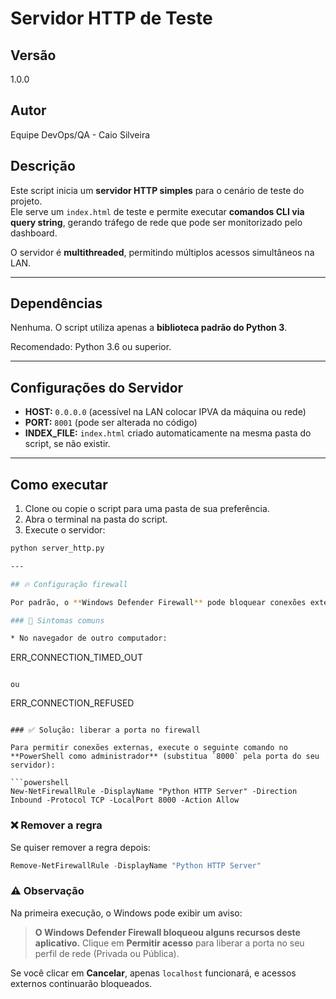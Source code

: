 # Servidor HTTP de Teste

## Versão
1.0.0

## Autor
Equipe DevOps/QA - Caio Silveira

## Descrição
Este script inicia um **servidor HTTP simples** para o cenário de teste do projeto.  
Ele serve um `index.html` de teste e permite executar **comandos CLI via query string**, gerando tráfego de rede que pode ser monitorizado pelo dashboard.

O servidor é **multithreaded**, permitindo múltiplos acessos simultâneos na LAN.

---

## Dependências
Nenhuma. O script utiliza apenas a **biblioteca padrão do Python 3**.

Recomendado: Python 3.6 ou superior.

---

## Configurações do Servidor

- **HOST:** `0.0.0.0` (acessível na LAN colocar IPVA da máquina ou rede)  
- **PORT:** `8001` (pode ser alterada no código)  
- **INDEX_FILE:** `index.html` criado automaticamente na mesma pasta do script, se não existir.

---

## Como executar

1. Clone ou copie o script para uma pasta de sua preferência.
2. Abra o terminal na pasta do script.
3. Execute o servidor:

```bash
python server_http.py

---

## 🔥 Configuração firewall

Por padrão, o **Windows Defender Firewall** pode bloquear conexões externas ao servidor HTTP em Python. Isso significa que o servidor funcionará normalmente em `http://127.0.0.1:8000`, mas outros dispositivos da rede não conseguirão acessá-lo.

### 🔎 Sintomas comuns

* No navegador de outro computador:

  ```
  ERR_CONNECTION_TIMED_OUT
  ```

  ou

  ```
  ERR_CONNECTION_REFUSED
  ```

### ✅ Solução: liberar a porta no firewall

Para permitir conexões externas, execute o seguinte comando no **PowerShell como administrador** (substitua `8000` pela porta do seu servidor):

```powershell
New-NetFirewallRule -DisplayName "Python HTTP Server" -Direction Inbound -Protocol TCP -LocalPort 8000 -Action Allow
```

### ❌ Remover a regra

Se quiser remover a regra depois:

```powershell
Remove-NetFirewallRule -DisplayName "Python HTTP Server"
```

### ⚠️ Observação

Na primeira execução, o Windows pode exibir um aviso:

> **O Windows Defender Firewall bloqueou alguns recursos deste aplicativo.**
> Clique em **Permitir acesso** para liberar a porta no seu perfil de rede (Privada ou Pública).

Se você clicar em **Cancelar**, apenas `localhost` funcionará, e acessos externos continuarão bloqueados.
